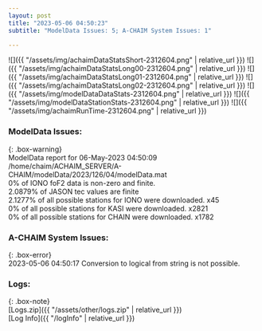 ```yaml
---
layout: post
title: "2023-05-06 04:50:23"
subtitle: "ModelData Issues: 5; A-CHAIM System Issues: 1"

---
```


![]({{ "/assets/img/achaimDataStatsShort-2312604.png" | relative_url }})
![]({{ "/assets/img/achaimDataStatsLong00-2312604.png" | relative_url }})
![]({{ "/assets/img/achaimDataStatsLong01-2312604.png" | relative_url }})
![]({{ "/assets/img/achaimDataStatsLong02-2312604.png" | relative_url }})
![]({{ "/assets/img/modelDataDataStats-2312604.png" | relative_url }})
![]({{ "/assets/img/modelDataStationStats-2312604.png" | relative_url }})
![]({{ "/assets/img/achaimRunTime-2312604.png" | relative_url }})


### ModelData Issues:  
  
{: .box-warning}  
 ModelData report for 06-May-2023 04:50:09   
 /home/chaim/ACHAIM_SERVER/A-CHAIM/modelData/2023/126/04/modelData.mat   
 0% of IONO foF2 data is non-zero and finite.   
 2.0879% of JASON tec values are finite   
 2.1277% of all possible stations for IONO were downloaded. x45   
 0% of all possible stations for KASI were downloaded. x2821   
 0% of all possible stations for CHAIN were downloaded. x1782   
  
### A-CHAIM System Issues:  
  
{: .box-error}  
2023-05-06 04:50:17 Conversion to logical from string is not possible.  

### Logs:  
  
{: .box-note}  
[Logs.zip]({{ "/assets/other/logs.zip" | relative_url }})  
[Log Info]({{ "/logInfo" | relative_url }})  
